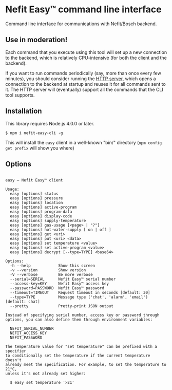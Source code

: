 # Nefit Easy™ command line interface

Command line interface for communications with Nefit/Bosch backend.

## Use in moderation!

Each command that you execute using this tool will set up a new connection to the backend, which is relatively CPU-intensive (for both the client and the backend).

If you want to run commands periodically (say, more than once every few minutes), you should consider running the [HTTP server](https://github.com/robertklep/nefit-easy-http-server), which opens a connection to the backend at startup and reuses it for all commands sent to it. The HTTP server will (eventually) support all the commands that the CLI tool supports.

## Installation

This library requires Node.js 4.0.0 or later.

```
$ npm i nefit-easy-cli -g
```

This will install the `easy` client in a well-known "bin/" directory (`npm
config get prefix` will show you where)

## Options

```

easy – Nefit Easy™ client

Usage:
  easy [options] status
  easy [options] pressure
  easy [options] location
  easy [options] active-program
  easy [options] program-data
  easy [options] display-code
  easy [options] supply-temperature
  easy [options] gas-usage [<page> | "?"]
  easy [options] hot-water-supply [ on | off ]
  easy [options] get <uri>
  easy [options] put <uri> <data>
  easy [options] set temperature <value>
  easy [options] set active-program <value>
  easy [options] decrypt [--type=TYPE] <base64>

Options:
  -h --help            Show this screen
  -v --version         Show version
  -V --verbose         Be more verbose
  --serial=SERIAL      Nefit Easy™ serial number
  --access-key=KEY     Nefit Easy™ access key
  --password=PASSWORD  Nefit Easy™ password
  --timeout=TIMEOUT    Request timeout in seconds [default: 30]
  --type=TYPE          Message type ('chat', 'alarm', 'email') [default: chat]
  --pretty             Pretty-print JSON output

Instead of specifying serial number, access key or password through
options, you can also define them through environment variables:

  NEFIT_SERIAL_NUMBER
  NEFIT_ACCESS_KEY
  NEFIT_PASSWORD

The temperature value for "set temperature" can be prefixed with a specifier
to conditionally set the temperature if the current temperature doesn't
already meet the specification. For example, to set the temperature to 21°C,
unless it's not already set higher:

  $ easy set temperature '>21'

```
